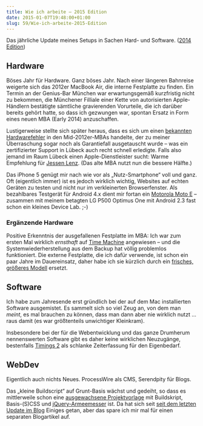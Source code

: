 ```yaml
---
title: Wie ich arbeite – 2015 Edition
date: 2015-01-07T19:48:00+01:00
slug: 59/Wie-ich-arbeite-2015-Edition
---
```


Das jährliche Update meines Setups in Sachen Hard- und Software. ([2014 Edition](/archiv/54/Wie-ich-arbeite-Edition-2014.html))

## Hardware

Böses Jahr für Hardware. Ganz böses Jahr. Nach einer längeren Bahnreise weigerte sich das 2012er MacBook Air, die interne Festplatte zu finden. Ein Termin an der Genius-Bar München war erwartungsgemäß kurzfristig nicht zu bekommen, die Münchener Filliale einer Kette von autorisierten Apple-Händlern bestätigte sämtliche gravierenden Vorurteile, die ich darüber bereits gehört hatte, so dass ich gezwungen war, spontan Ersatz in Form eines neuen MBA (Early 2014) anzuschaffen.

Lustigerweise stellte sich später heraus, dass es sich um einen [bekannten Hardwarefehler](http://www.apple.com/de/support/macbookair-flashdrive/) in den Mid-2012er-MBAs handelte, der zu meiner Überraschung sogar noch als Garantiefall ausgetauscht wurde – was ein zertifizierter Support in Lübeck auch recht schnell erledigte. Falls also jemand im Raum Lübeck einen Apple-Dienstleister sucht: Warme Empfehlung für [Jessen Lenz](http://www.jessenlenz.com). (Das alte MBA nutzt nun die bessere Hälfte.)

Das iPhone 5 genügt mir nach wie vor als „Nutz-Smartphone“ voll und ganz. Oft (eigentlich immer) ist es jedoch wirklich wichtig, Websites auf echten Geräten zu testen und nicht nur im verkleinerten Browserfenster. Als bezahlbares Testgerät für Android 4.x dient mir fortan ein [Motorola Moto E](http://www.motorola.de/Moto-E-Wizard/moto-e-de.html) – zusammen mit meinem betagten LG P500 Optimus One mit Android 2.3 fast schon ein kleines Device Lab. ;-)

### Ergänzende Hardware

Positive Erkenntnis der ausgefallenen Festplatte im MBA: Ich war zum ersten Mal wirklich _ernsthaft_ auf [Time Machine](http://de.wikipedia.org/wiki/Time_Machine_%28Apple%29) angewiesen – und die Systemwiederherstellung aus dem Backup hat völlig problemlos funktioniert. Die externe Festplatte, die ich dafür verwende, ist schon ein paar Jahre im Dauereinsatz, daher habe ich sie kürzlich durch ein [frisches, größeres Modell](http://www.verbatim.de/de_7/product_store-n-go-usb-3-0-portable-hard-drive-1tb-silver_8749_0_38615.html) ersetzt.

## Software

Ich habe zum Jahresende erst gründlich bei der auf dem Mac installierten Software ausgemistet. Es sammelt sich so viel Zeug an, von dem man _meint_, es mal brauchen zu können, dass man dann aber nie wirklich nutzt … raus damit (es war größtenteils unwichtiger Kleinkram).

Insbesondere bei der für die Webentwicklung und das ganze Drumherum nennenswerten Software gibt es daher keine wirklichen Neuzugänge, bestenfalls [Timings 2](http://www.mediaatelier.com/Timings2/) als schlanke Zeiterfassung für den Eigenbedarf.

## WebDev

Eigentlich auch nichts Neues. ProcessWire als CMS, Serendpity für Blogs.

Das „kleine Buildscript“ auf Grunt-Basis wächst und gedeiht, so dass es mittlerweile schon eine [ausgewachsene Projektvorlage](https://github.com/yellowled/yl-bp) mit Buildskript, Basis-(S)CSS und [jQuery-Armeemesser](/archiv/55/Mein-jQuery-Armeemesser.html) ist. Da hat sich seit [seit dem letzten Update im Blog](/archiv/43/Grunt-LiveReload-reloaded.html) Einiges getan, aber das spare ich mir mal für einen separaten Blogartikel auf.

